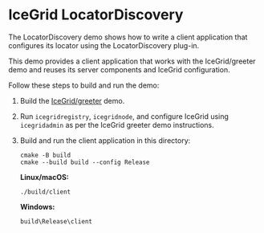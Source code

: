 # IceGrid LocatorDiscovery

The LocatorDiscovery demo shows how to write a client application that configures its locator using the
LocatorDiscovery plug-in.

This demo provides a client application that works with the IceGrid/greeter demo and reuses its server components and
IceGrid configuration.

Follow these steps to build and run the demo:

1. Build the [IceGrid/greeter](../greeter) demo.

2. Run `icegridregistry`, `icegridnode`, and configure IceGrid using `icegridadmin` as per the IceGrid greeter demo
   instructions.

3. Build and run the client application in this directory:

   ```shell
   cmake -B build
   cmake --build build --config Release
   ```

    **Linux/macOS:**

    ```shell
    ./build/client
    ```

    **Windows:**

    ```shell
    build\Release\client
    ```
